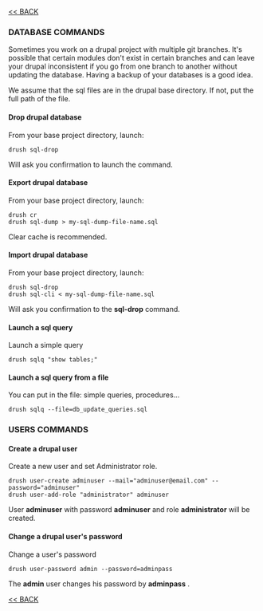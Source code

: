 [<< BACK](README.md)

### DATABASE COMMANDS

Sometimes you work on a drupal project with multiple git branches. It's possible that certain modules don't exist in certain branches and can leave your drupal inconsistent if you go from one branch to another without updating the database. Having a backup of your databases is a good idea. 

We assume that the sql files are in the drupal base directory. If not, put the full path of the file.


#### Drop drupal database

From your base project directory, launch:

```
drush sql-drop
```

Will ask you confirmation to launch the command.

#### Export drupal database

From your base project directory, launch:

```
drush cr
drush sql-dump > my-sql-dump-file-name.sql
```
Clear cache is recommended.

#### Import drupal database

From your base project directory, launch:

```
drush sql-drop
drush sql-cli < my-sql-dump-file-name.sql
```

Will ask you confirmation to the **sql-drop** command. 

#### Launch a sql query

Launch a simple query

```
drush sqlq "show tables;"
```

#### Launch a sql query from a file

You can put in the file: simple queries, procedures...

```
drush sqlq --file=db_update_queries.sql
```

### USERS COMMANDS

#### Create a drupal user

Create a new user and set Administrator role.

```
drush user-create adminuser --mail="adminuser@email.com" --password="adminuser"
drush user-add-role "administrator" adminuser
```

User **adminuser** with password **adminuser** and role **administrator** will be created.

#### Change a drupal user's password

Change a user's password

```
drush user-password admin --password=adminpass
```

The **admin** user changes his password by **adminpass** .

[<< BACK](README.md)
